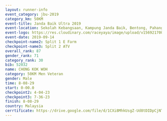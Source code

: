 ```yaml
---
layout: runner-info 
event_category: jbu-2019 
category_km: 50KM 
event-title: Janda Baik Ultra 2019  
event-location: Sekolah Kebangsaan, Kampung Janda Baik, Bentong, Pahang, Malaysia 
event-logo: https://res.cloudinary.com/raceyaya/image/upload/v1569217009/logo/janda-baik_vch1pc.jpg 
event-date: 2019-09-14 
checkpoint-name2: Split 1 E Farm 
checkpoint-name3: Split 2 ATV 
overall_rank: 87
gender_rank: 71
category_rank: 30
bib: 52032
name: CHONG KOK WOH
category: 50KM Men Veteran
gender: Male
time: 8-08-29
start: 0-00.0
checkpoint2: 4-04-23
checkpoint3: 7-36-23
finish: 8-08-29
country: Malaysia
cerrtificate: https-//drive.google.com/file/d/1CXi8MhkUsgZ-Ud8tDIDpCjNTofG5MICy/view?usp=sharing
---
```

